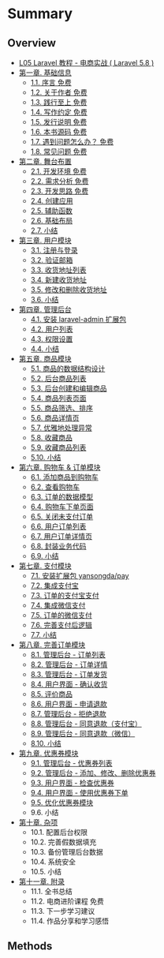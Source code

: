 # Summary

## Overview

* [L05 Laravel 教程 - 电商实战 \( Laravel 5.8 \)](README.md)
* [ 第一章. 基础信息](methods.md)
  * [1.1. 序言 免费](methods/11-xu-yan-mian-fei.md)
  * [1.2. 关于作者 免费](methods/12-guan-yu-zuo-zhe-mian-fei.md)
  * [1.3. 践行至上 免费](methods/13-jian-xing-zhi-shang-mian-fei.md)
  * [1.4. 写作约定 免费](methods/14-xie-zuo-yue-ding-mian-fei.md)
  * [1.5. 发行说明 免费](methods/15-fa-xing-shuo-ming-mian-fei.md)
  * [1.6. 本书源码 免费](methods/16-ben-shu-yuan-ma-mian-fei.md)
  * [1.7. 遇到问题怎么办？ 免费](methods/17-yu-dao-wen-ti-zen-yao-ban-ff1f-mian-fei.md)
  * [1.8. 常见问题 免费](methods/18-chang-jian-wen-ti-mian-fei.md)
* [第二章. 舞台布置](di-er-7ae0-wu-tai-bu-zhi.md)
  * [2.1. 开发环境  免费](di-er-7ae0-wu-tai-bu-zhi/21-kai-fa-huan-jing-mian-fei.md)
  * [2.2. 需求分析 免费](di-er-7ae0-wu-tai-bu-zhi/22-xu-qiu-fen-xi-mian-fei.md)
  * [2.3. 开发思路 免费](di-er-7ae0-wu-tai-bu-zhi/23-kai-fa-si-lu-mian-fei.md)
  * [2.4. 创建应用](di-er-7ae0-wu-tai-bu-zhi/24-chuang-jian-ying-yong.md)
  * [2.5. 辅助函数](di-er-7ae0-wu-tai-bu-zhi/25-fu-zhu-han-shu.md)
  * [2.6. 基础布局](di-er-7ae0-wu-tai-bu-zhi/26-ji-chu-bu-ju.md)
  * [2.7. 小结](di-er-7ae0-wu-tai-bu-zhi/27-xiao-jie.md)
* [第三章. 用户模块](di-san-7ae0-yong-hu-mo-kuai.md)
  * [3.1. 注册与登录](di-san-7ae0-yong-hu-mo-kuai/31-zhu-ce-yu-deng-lu.md)
  * [3.2. 验证邮箱](di-san-7ae0-yong-hu-mo-kuai/32-yan-zheng-you-xiang.md)
  * [3.3. 收货地址列表](di-san-7ae0-yong-hu-mo-kuai/33-shou-huo-di-zhi-lie-biao.md)
  * [3.4. 新建收货地址](di-san-7ae0-yong-hu-mo-kuai/34-xin-jian-shou-huo-di-zhi.md)
  * [3.5. 修改和删除收货地址](di-san-7ae0-yong-hu-mo-kuai/35-xiu-gai-he-shan-chu-shou-huo-di-zhi.md)
  * [3.6. 小结](di-san-7ae0-yong-hu-mo-kuai/36-xiao-jie.md)
* [第四章. 管理后台](di-si-7ae0-guan-li-hou-tai.md)
  * [4.1. 安装 laravel-admin 扩展包](di-si-7ae0-guan-li-hou-tai/41-an-zhuang-laravel-admin-kuo-zhan-bao.md)
  * [4.2. 用户列表](di-si-7ae0-guan-li-hou-tai/42-yong-hu-lie-biao.md)
  * [4.3. 权限设置](di-si-7ae0-guan-li-hou-tai/43-quan-xian-she-zhi.md)
  * [4.4. 小结](di-si-7ae0-guan-li-hou-tai/44-xiao-jie.md)
* [第五章. 商品模块](di-wu-7ae0-shang-pin-mo-kuai.md)
  * [5.1. 商品的数据结构设计](di-wu-7ae0-shang-pin-mo-kuai/51-shang-pin-de-shu-ju-jie-gou-she-ji.md)
  * [5.2. 后台商品列表](di-wu-7ae0-shang-pin-mo-kuai/52-hou-tai-shang-pin-lie-biao.md)
  * [5.3. 后台创建和编辑商品](di-wu-7ae0-shang-pin-mo-kuai/53-hou-tai-chuang-jian-he-bian-ji-shang-pin.md)
  * [5.4. 商品列表页面](di-wu-7ae0-shang-pin-mo-kuai/54-shang-pin-lie-biao-ye-mian.md)
  * [5.5. 商品筛选、排序](di-wu-7ae0-shang-pin-mo-kuai/55-shang-pin-shai-xuan-3001-pai-xu.md)
  * [5.6. 商品详情页](di-wu-7ae0-shang-pin-mo-kuai/56-shang-pin-xiang-qing-ye.md)
  * [5.7. 优雅地处理异常](di-wu-7ae0-shang-pin-mo-kuai/57-you-ya-di-chu-li-yi-chang.md)
  * [5.8. 收藏商品](di-wu-7ae0-shang-pin-mo-kuai/58-shou-cang-shang-pin.md)
  * [5.9. 收藏商品列表](di-wu-7ae0-shang-pin-mo-kuai/59-shou-cang-shang-pin-lie-biao.md)
  * [5.10. 小结](di-wu-7ae0-shang-pin-mo-kuai/510-xiao-jie.md)
* [第六章. 购物车 & 订单模块](di-liu-7ae0-gou-wu-che-and-ding-dan-mo-kuai.md)
  * [6.1. 添加商品到购物车](di-liu-7ae0-gou-wu-che-and-ding-dan-mo-kuai/61-tian-jia-shang-pin-dao-gou-wu-che.md)
  * [6.2. 查看购物车](di-liu-7ae0-gou-wu-che-and-ding-dan-mo-kuai/62-cha-kan-gou-wu-che.md)
  * [6.3. 订单的数据模型](di-liu-7ae0-gou-wu-che-and-ding-dan-mo-kuai/63-ding-dan-de-shu-ju-mo-xing.md)
  * [6.4. 购物车下单页面](di-liu-7ae0-gou-wu-che-and-ding-dan-mo-kuai/64-gou-wu-che-xia-dan-ye-mian.md)
  * [6.5. 关闭未支付订单](di-liu-7ae0-gou-wu-che-and-ding-dan-mo-kuai/65-guan-bi-wei-zhi-fu-ding-dan.md)
  * [6.6. 用户订单列表](di-liu-7ae0-gou-wu-che-and-ding-dan-mo-kuai/66-yong-hu-ding-dan-lie-biao.md)
  * [6.7. 用户订单详情页](di-liu-7ae0-gou-wu-che-and-ding-dan-mo-kuai/67-yong-hu-ding-dan-xiang-qing-ye.md)
  * [6.8. 封装业务代码](di-liu-7ae0-gou-wu-che-and-ding-dan-mo-kuai/68-feng-zhuang-ye-wu-dai-ma.md)
  * [6.9. 小结](di-liu-7ae0-gou-wu-che-and-ding-dan-mo-kuai/69-xiao-jie.md)
* [第七章. 支付模块](di-qi-7ae0-zhi-fu-mo-kuai.md)
  * [7.1. 安装扩展包 yansongda/pay](di-qi-7ae0-zhi-fu-mo-kuai/71-an-zhuang-kuo-zhan-bao-yansongda-pay.md)
  * [7.2. 集成支付宝](di-qi-7ae0-zhi-fu-mo-kuai/72-ji-cheng-zhi-fu-bao.md)
  * [7.3. 订单的支付宝支付](di-qi-7ae0-zhi-fu-mo-kuai/73-ding-dan-de-zhi-fu-bao-zhi-fu.md)
  * [7.4. 集成微信支付](di-qi-7ae0-zhi-fu-mo-kuai/74-ji-cheng-wei-xin-zhi-fu.md)
  * [7.5. 订单的微信支付](di-qi-7ae0-zhi-fu-mo-kuai/75-ding-dan-de-wei-xin-zhi-fu.md)
  * [7.6. 完善支付后逻辑](di-qi-7ae0-zhi-fu-mo-kuai/76-wan-shan-zhi-fu-hou-luo-ji.md)
  * [7.7. 小结](di-qi-7ae0-zhi-fu-mo-kuai/77-xiao-jie.md)
* [第八章. 完善订单模块](di-ba-7ae0-wan-shan-ding-dan-mo-kuai.md)
  * [8.1. 管理后台 - 订单列表](di-ba-7ae0-wan-shan-ding-dan-mo-kuai/81-guan-li-hou-tai-ding-dan-lie-biao.md)
  * [8.2. 管理后台 - 订单详情](di-ba-7ae0-wan-shan-ding-dan-mo-kuai/82-guan-li-hou-tai-ding-dan-xiang-qing.md)
  * [8.3. 管理后台 - 订单发货](di-ba-7ae0-wan-shan-ding-dan-mo-kuai/83-guan-li-hou-tai-ding-dan-fa-huo.md)
  * [8.4. 用户界面 - 确认收货](di-ba-7ae0-wan-shan-ding-dan-mo-kuai/84-yong-hu-jie-mian-que-ren-shou-huo.md)
  * [8.5. 评价商品](di-ba-7ae0-wan-shan-ding-dan-mo-kuai/85-ping-jia-shang-pin.md)
  * [8.6. 用户界面 - 申请退款](di-ba-7ae0-wan-shan-ding-dan-mo-kuai/86-yong-hu-jie-mian-shen-qing-tui-kuan.md)
  * [8.7. 管理后台 - 拒绝退款](di-ba-7ae0-wan-shan-ding-dan-mo-kuai/87-guan-li-hou-tai-ju-jue-tui-kuan.md)
  * [8.8. 管理后台 - 同意退款（支付宝）](di-ba-7ae0-wan-shan-ding-dan-mo-kuai/88-guan-li-hou-tai-tong-yi-tui-kuan-ff08-zhi-fu-bao-ff09.md)
  * [8.9. 管理后台 - 同意退款（微信）](di-ba-7ae0-wan-shan-ding-dan-mo-kuai/89-guan-li-hou-tai-tong-yi-tui-kuan-ff08-wei-xin-ff09.md)
  * [8.10. 小结](di-ba-7ae0-wan-shan-ding-dan-mo-kuai/810-xiao-jie.md)
* [第九章. 优惠券模块](di-jiu-7ae0-you-hui-quan-mo-kuai.md)
  * [9.1. 管理后台 - 优惠券列表](di-jiu-7ae0-you-hui-quan-mo-kuai/91-guan-li-hou-tai-you-hui-quan-lie-biao.md)
  * [9.2. 管理后台 - 添加、修改、删除优惠券](di-jiu-7ae0-you-hui-quan-mo-kuai/92-guan-li-hou-tai-tian-jia-3001-xiu-gai-3001-shan-chu-you-hui-quan.md)
  * [9.3. 用户界面 - 检查优惠券](di-jiu-7ae0-you-hui-quan-mo-kuai/93-yong-hu-jie-mian-jian-cha-you-hui-quan.md)
  * [9.4. 用户界面 - 使用优惠券下单](di-jiu-7ae0-you-hui-quan-mo-kuai/94-yong-hu-jie-mian-shi-yong-you-hui-quan-xia-dan.md)
  * [9.5. 优化优惠券模块](di-jiu-7ae0-you-hui-quan-mo-kuai/95-you-hua-you-hui-quan-mo-kuai.md)
  * 9.6. 小结
* [第十章. 杂项](di-shi-7ae0-za-xiang.md)
  * 10.1. 配置后台权限
  * 10.2. 完善假数据填充
  * 10.3. 备份管理后台数据
  * 10.4. 系统安全
  * 10.5. 小结
* [第十一章. 附录](di-shi-yi-7ae0-fu-lu.md)
  * 11.1. 全书总结
  * 11.2. 电商进阶课程 免费
  * 11.3. 下一步学习建议
  * 11.4. 作品分享和学习感悟

## Methods

